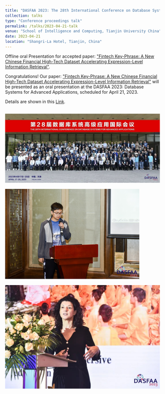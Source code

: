 ```yaml
---
title: "DASFAA 2023: The 28th International Conference on Database Systems for Advanced Applications"
collection: talks
type: "Conference proceedings talk"
permalink: /talks/2023-04-21-talk
venue: "School of Intelligence and Computing, Tianjin University China"
date: 2023-04-21
location: "Shangri-La Hotel, Tianjin, China"
---
```


Offline oral Presentation for accepted paper: ["Fintech Key-Phrase: A New Chinese Financial High-Tech Dataset Accelerating Expression-Level Information Retrieval"](https://link.springer.com/chapter/10.1007/978-3-031-30675-4_31).

Congratulations! Our paper: ["Fintech Key-Phrase: A New Chinese Financial High-Tech Dataset Accelerating Expression-Level Information Retrieval"](https://link.springer.com/chapter/10.1007/978-3-031-30675-4_31) will be presented as an oral presentation at the DASFAA 2023: Database Systems for Advanced Applications, scheduled for April 21, 2023.

Details are shown in this [Link](https://mp.weixin.qq.com/s/t48vs0jUYWndpRpMcybjNQ).

<br/><img src='/images/conference talk/dasfaa 2023/1.jpg'>
<br/>
<br/><img src='/images/conference talk/dasfaa 2023/3.png'>
<br/>
<br/><img src='/images/conference talk/dasfaa 2023/2.jpg'>
